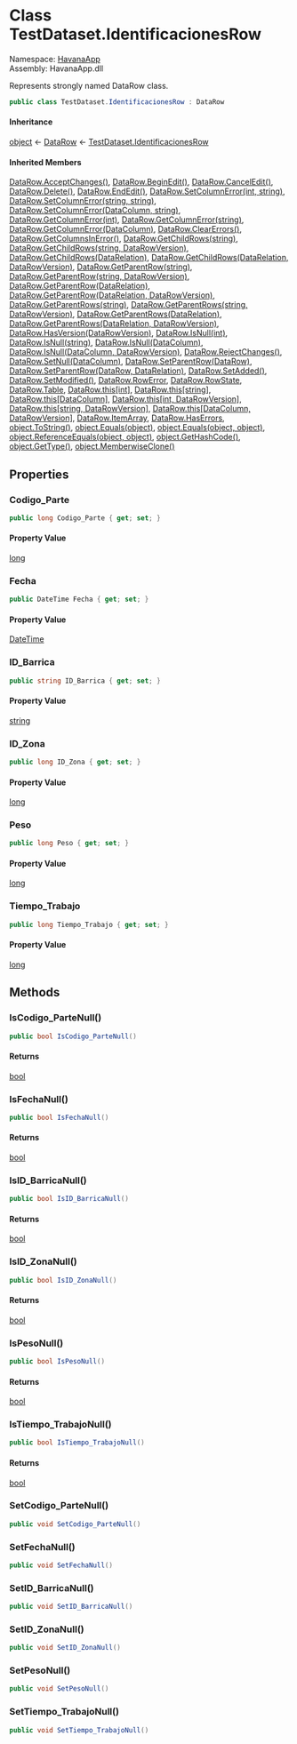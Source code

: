 # <a id="HavanaApp_TestDataset_IdentificacionesRow"></a> Class TestDataset.IdentificacionesRow

Namespace: [HavanaApp](HavanaApp.md)  
Assembly: HavanaApp.dll  

Represents strongly named DataRow class.

```csharp
public class TestDataset.IdentificacionesRow : DataRow
```

#### Inheritance

[object](https://learn.microsoft.com/dotnet/api/system.object) ← 
[DataRow](https://learn.microsoft.com/dotnet/api/system.data.datarow) ← 
[TestDataset.IdentificacionesRow](HavanaApp.TestDataset.IdentificacionesRow.md)

#### Inherited Members

[DataRow.AcceptChanges\(\)](https://learn.microsoft.com/dotnet/api/system.data.datarow.acceptchanges), 
[DataRow.BeginEdit\(\)](https://learn.microsoft.com/dotnet/api/system.data.datarow.beginedit), 
[DataRow.CancelEdit\(\)](https://learn.microsoft.com/dotnet/api/system.data.datarow.canceledit), 
[DataRow.Delete\(\)](https://learn.microsoft.com/dotnet/api/system.data.datarow.delete), 
[DataRow.EndEdit\(\)](https://learn.microsoft.com/dotnet/api/system.data.datarow.endedit), 
[DataRow.SetColumnError\(int, string\)](https://learn.microsoft.com/dotnet/api/system.data.datarow.setcolumnerror\#system\-data\-datarow\-setcolumnerror\(system\-int32\-system\-string\)), 
[DataRow.SetColumnError\(string, string\)](https://learn.microsoft.com/dotnet/api/system.data.datarow.setcolumnerror\#system\-data\-datarow\-setcolumnerror\(system\-string\-system\-string\)), 
[DataRow.SetColumnError\(DataColumn, string\)](https://learn.microsoft.com/dotnet/api/system.data.datarow.setcolumnerror\#system\-data\-datarow\-setcolumnerror\(system\-data\-datacolumn\-system\-string\)), 
[DataRow.GetColumnError\(int\)](https://learn.microsoft.com/dotnet/api/system.data.datarow.getcolumnerror\#system\-data\-datarow\-getcolumnerror\(system\-int32\)), 
[DataRow.GetColumnError\(string\)](https://learn.microsoft.com/dotnet/api/system.data.datarow.getcolumnerror\#system\-data\-datarow\-getcolumnerror\(system\-string\)), 
[DataRow.GetColumnError\(DataColumn\)](https://learn.microsoft.com/dotnet/api/system.data.datarow.getcolumnerror\#system\-data\-datarow\-getcolumnerror\(system\-data\-datacolumn\)), 
[DataRow.ClearErrors\(\)](https://learn.microsoft.com/dotnet/api/system.data.datarow.clearerrors), 
[DataRow.GetColumnsInError\(\)](https://learn.microsoft.com/dotnet/api/system.data.datarow.getcolumnsinerror), 
[DataRow.GetChildRows\(string\)](https://learn.microsoft.com/dotnet/api/system.data.datarow.getchildrows\#system\-data\-datarow\-getchildrows\(system\-string\)), 
[DataRow.GetChildRows\(string, DataRowVersion\)](https://learn.microsoft.com/dotnet/api/system.data.datarow.getchildrows\#system\-data\-datarow\-getchildrows\(system\-string\-system\-data\-datarowversion\)), 
[DataRow.GetChildRows\(DataRelation\)](https://learn.microsoft.com/dotnet/api/system.data.datarow.getchildrows\#system\-data\-datarow\-getchildrows\(system\-data\-datarelation\)), 
[DataRow.GetChildRows\(DataRelation, DataRowVersion\)](https://learn.microsoft.com/dotnet/api/system.data.datarow.getchildrows\#system\-data\-datarow\-getchildrows\(system\-data\-datarelation\-system\-data\-datarowversion\)), 
[DataRow.GetParentRow\(string\)](https://learn.microsoft.com/dotnet/api/system.data.datarow.getparentrow\#system\-data\-datarow\-getparentrow\(system\-string\)), 
[DataRow.GetParentRow\(string, DataRowVersion\)](https://learn.microsoft.com/dotnet/api/system.data.datarow.getparentrow\#system\-data\-datarow\-getparentrow\(system\-string\-system\-data\-datarowversion\)), 
[DataRow.GetParentRow\(DataRelation\)](https://learn.microsoft.com/dotnet/api/system.data.datarow.getparentrow\#system\-data\-datarow\-getparentrow\(system\-data\-datarelation\)), 
[DataRow.GetParentRow\(DataRelation, DataRowVersion\)](https://learn.microsoft.com/dotnet/api/system.data.datarow.getparentrow\#system\-data\-datarow\-getparentrow\(system\-data\-datarelation\-system\-data\-datarowversion\)), 
[DataRow.GetParentRows\(string\)](https://learn.microsoft.com/dotnet/api/system.data.datarow.getparentrows\#system\-data\-datarow\-getparentrows\(system\-string\)), 
[DataRow.GetParentRows\(string, DataRowVersion\)](https://learn.microsoft.com/dotnet/api/system.data.datarow.getparentrows\#system\-data\-datarow\-getparentrows\(system\-string\-system\-data\-datarowversion\)), 
[DataRow.GetParentRows\(DataRelation\)](https://learn.microsoft.com/dotnet/api/system.data.datarow.getparentrows\#system\-data\-datarow\-getparentrows\(system\-data\-datarelation\)), 
[DataRow.GetParentRows\(DataRelation, DataRowVersion\)](https://learn.microsoft.com/dotnet/api/system.data.datarow.getparentrows\#system\-data\-datarow\-getparentrows\(system\-data\-datarelation\-system\-data\-datarowversion\)), 
[DataRow.HasVersion\(DataRowVersion\)](https://learn.microsoft.com/dotnet/api/system.data.datarow.hasversion), 
[DataRow.IsNull\(int\)](https://learn.microsoft.com/dotnet/api/system.data.datarow.isnull\#system\-data\-datarow\-isnull\(system\-int32\)), 
[DataRow.IsNull\(string\)](https://learn.microsoft.com/dotnet/api/system.data.datarow.isnull\#system\-data\-datarow\-isnull\(system\-string\)), 
[DataRow.IsNull\(DataColumn\)](https://learn.microsoft.com/dotnet/api/system.data.datarow.isnull\#system\-data\-datarow\-isnull\(system\-data\-datacolumn\)), 
[DataRow.IsNull\(DataColumn, DataRowVersion\)](https://learn.microsoft.com/dotnet/api/system.data.datarow.isnull\#system\-data\-datarow\-isnull\(system\-data\-datacolumn\-system\-data\-datarowversion\)), 
[DataRow.RejectChanges\(\)](https://learn.microsoft.com/dotnet/api/system.data.datarow.rejectchanges), 
[DataRow.SetNull\(DataColumn\)](https://learn.microsoft.com/dotnet/api/system.data.datarow.setnull), 
[DataRow.SetParentRow\(DataRow\)](https://learn.microsoft.com/dotnet/api/system.data.datarow.setparentrow\#system\-data\-datarow\-setparentrow\(system\-data\-datarow\)), 
[DataRow.SetParentRow\(DataRow, DataRelation\)](https://learn.microsoft.com/dotnet/api/system.data.datarow.setparentrow\#system\-data\-datarow\-setparentrow\(system\-data\-datarow\-system\-data\-datarelation\)), 
[DataRow.SetAdded\(\)](https://learn.microsoft.com/dotnet/api/system.data.datarow.setadded), 
[DataRow.SetModified\(\)](https://learn.microsoft.com/dotnet/api/system.data.datarow.setmodified), 
[DataRow.RowError](https://learn.microsoft.com/dotnet/api/system.data.datarow.rowerror), 
[DataRow.RowState](https://learn.microsoft.com/dotnet/api/system.data.datarow.rowstate), 
[DataRow.Table](https://learn.microsoft.com/dotnet/api/system.data.datarow.table), 
[DataRow.this\[int\]](https://learn.microsoft.com/dotnet/api/system.data.datarow.item), 
[DataRow.this\[string\]](https://learn.microsoft.com/dotnet/api/system.data.datarow.item), 
[DataRow.this\[DataColumn\]](https://learn.microsoft.com/dotnet/api/system.data.datarow.item), 
[DataRow.this\[int, DataRowVersion\]](https://learn.microsoft.com/dotnet/api/system.data.datarow.item), 
[DataRow.this\[string, DataRowVersion\]](https://learn.microsoft.com/dotnet/api/system.data.datarow.item), 
[DataRow.this\[DataColumn, DataRowVersion\]](https://learn.microsoft.com/dotnet/api/system.data.datarow.item), 
[DataRow.ItemArray](https://learn.microsoft.com/dotnet/api/system.data.datarow.itemarray), 
[DataRow.HasErrors](https://learn.microsoft.com/dotnet/api/system.data.datarow.haserrors), 
[object.ToString\(\)](https://learn.microsoft.com/dotnet/api/system.object.tostring), 
[object.Equals\(object\)](https://learn.microsoft.com/dotnet/api/system.object.equals\#system\-object\-equals\(system\-object\)), 
[object.Equals\(object, object\)](https://learn.microsoft.com/dotnet/api/system.object.equals\#system\-object\-equals\(system\-object\-system\-object\)), 
[object.ReferenceEquals\(object, object\)](https://learn.microsoft.com/dotnet/api/system.object.referenceequals), 
[object.GetHashCode\(\)](https://learn.microsoft.com/dotnet/api/system.object.gethashcode), 
[object.GetType\(\)](https://learn.microsoft.com/dotnet/api/system.object.gettype), 
[object.MemberwiseClone\(\)](https://learn.microsoft.com/dotnet/api/system.object.memberwiseclone)

## Properties

### <a id="HavanaApp_TestDataset_IdentificacionesRow_Codigo_Parte"></a> Codigo\_Parte

```csharp
public long Codigo_Parte { get; set; }
```

#### Property Value

 [long](https://learn.microsoft.com/dotnet/api/system.int64)

### <a id="HavanaApp_TestDataset_IdentificacionesRow_Fecha"></a> Fecha

```csharp
public DateTime Fecha { get; set; }
```

#### Property Value

 [DateTime](https://learn.microsoft.com/dotnet/api/system.datetime)

### <a id="HavanaApp_TestDataset_IdentificacionesRow_ID_Barrica"></a> ID\_Barrica

```csharp
public string ID_Barrica { get; set; }
```

#### Property Value

 [string](https://learn.microsoft.com/dotnet/api/system.string)

### <a id="HavanaApp_TestDataset_IdentificacionesRow_ID_Zona"></a> ID\_Zona

```csharp
public long ID_Zona { get; set; }
```

#### Property Value

 [long](https://learn.microsoft.com/dotnet/api/system.int64)

### <a id="HavanaApp_TestDataset_IdentificacionesRow_Peso"></a> Peso

```csharp
public long Peso { get; set; }
```

#### Property Value

 [long](https://learn.microsoft.com/dotnet/api/system.int64)

### <a id="HavanaApp_TestDataset_IdentificacionesRow_Tiempo_Trabajo"></a> Tiempo\_Trabajo

```csharp
public long Tiempo_Trabajo { get; set; }
```

#### Property Value

 [long](https://learn.microsoft.com/dotnet/api/system.int64)

## Methods

### <a id="HavanaApp_TestDataset_IdentificacionesRow_IsCodigo_ParteNull"></a> IsCodigo\_ParteNull\(\)

```csharp
public bool IsCodigo_ParteNull()
```

#### Returns

 [bool](https://learn.microsoft.com/dotnet/api/system.boolean)

### <a id="HavanaApp_TestDataset_IdentificacionesRow_IsFechaNull"></a> IsFechaNull\(\)

```csharp
public bool IsFechaNull()
```

#### Returns

 [bool](https://learn.microsoft.com/dotnet/api/system.boolean)

### <a id="HavanaApp_TestDataset_IdentificacionesRow_IsID_BarricaNull"></a> IsID\_BarricaNull\(\)

```csharp
public bool IsID_BarricaNull()
```

#### Returns

 [bool](https://learn.microsoft.com/dotnet/api/system.boolean)

### <a id="HavanaApp_TestDataset_IdentificacionesRow_IsID_ZonaNull"></a> IsID\_ZonaNull\(\)

```csharp
public bool IsID_ZonaNull()
```

#### Returns

 [bool](https://learn.microsoft.com/dotnet/api/system.boolean)

### <a id="HavanaApp_TestDataset_IdentificacionesRow_IsPesoNull"></a> IsPesoNull\(\)

```csharp
public bool IsPesoNull()
```

#### Returns

 [bool](https://learn.microsoft.com/dotnet/api/system.boolean)

### <a id="HavanaApp_TestDataset_IdentificacionesRow_IsTiempo_TrabajoNull"></a> IsTiempo\_TrabajoNull\(\)

```csharp
public bool IsTiempo_TrabajoNull()
```

#### Returns

 [bool](https://learn.microsoft.com/dotnet/api/system.boolean)

### <a id="HavanaApp_TestDataset_IdentificacionesRow_SetCodigo_ParteNull"></a> SetCodigo\_ParteNull\(\)

```csharp
public void SetCodigo_ParteNull()
```

### <a id="HavanaApp_TestDataset_IdentificacionesRow_SetFechaNull"></a> SetFechaNull\(\)

```csharp
public void SetFechaNull()
```

### <a id="HavanaApp_TestDataset_IdentificacionesRow_SetID_BarricaNull"></a> SetID\_BarricaNull\(\)

```csharp
public void SetID_BarricaNull()
```

### <a id="HavanaApp_TestDataset_IdentificacionesRow_SetID_ZonaNull"></a> SetID\_ZonaNull\(\)

```csharp
public void SetID_ZonaNull()
```

### <a id="HavanaApp_TestDataset_IdentificacionesRow_SetPesoNull"></a> SetPesoNull\(\)

```csharp
public void SetPesoNull()
```

### <a id="HavanaApp_TestDataset_IdentificacionesRow_SetTiempo_TrabajoNull"></a> SetTiempo\_TrabajoNull\(\)

```csharp
public void SetTiempo_TrabajoNull()
```

